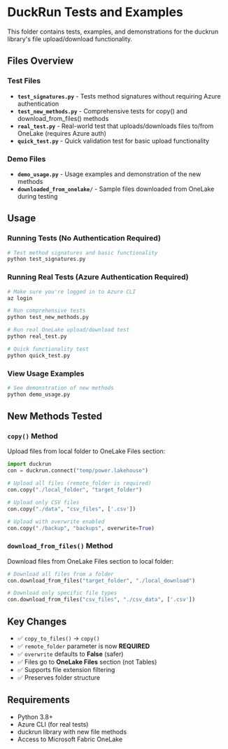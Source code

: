 # DuckRun Tests and Examples

This folder contains tests, examples, and demonstrations for the duckrun library's file upload/download functionality.

## Files Overview

### Test Files
- **`test_signatures.py`** - Tests method signatures without requiring Azure authentication
- **`test_new_methods.py`** - Comprehensive tests for copy() and download_from_files() methods
- **`real_test.py`** - Real-world test that uploads/downloads files to/from OneLake (requires Azure auth)
- **`quick_test.py`** - Quick validation test for basic upload functionality

### Demo Files  
- **`demo_usage.py`** - Usage examples and demonstration of the new methods
- **`downloaded_from_onelake/`** - Sample files downloaded from OneLake during testing

## Usage

### Running Tests (No Authentication Required)
```bash
# Test method signatures and basic functionality
python test_signatures.py
```

### Running Real Tests (Azure Authentication Required)
```bash
# Make sure you're logged in to Azure CLI
az login

# Run comprehensive tests
python test_new_methods.py

# Run real OneLake upload/download test
python real_test.py

# Quick functionality test
python quick_test.py
```

### View Usage Examples
```bash
# See demonstration of new methods
python demo_usage.py
```

## New Methods Tested

### `copy()` Method
Upload files from local folder to OneLake Files section:
```python
import duckrun
con = duckrun.connect("temp/power.lakehouse")

# Upload all files (remote_folder is required)
con.copy("./local_folder", "target_folder")

# Upload only CSV files
con.copy("./data", "csv_files", ['.csv'])

# Upload with overwrite enabled
con.copy("./backup", "backups", overwrite=True)
```

### `download_from_files()` Method  
Download files from OneLake Files section to local folder:
```python
# Download all files from a folder
con.download_from_files("target_folder", "./local_download")

# Download only specific file types
con.download_from_files("csv_files", "./csv_data", ['.csv'])
```

## Key Changes

- ✅ `copy_to_files()` → `copy()`
- ✅ `remote_folder` parameter is now **REQUIRED**
- ✅ `overwrite` defaults to **False** (safer)
- ✅ Files go to **OneLake Files** section (not Tables)
- ✅ Supports file extension filtering
- ✅ Preserves folder structure

## Requirements

- Python 3.8+
- Azure CLI (for real tests)
- duckrun library with new file methods
- Access to Microsoft Fabric OneLake